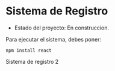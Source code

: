 <h1>Sistema de Registro</h1>

- Estado del proyecto: En construccion.

 Para ejecutar el sistema, debes poner:

 ```npm install react```

Sistema de registro 2
